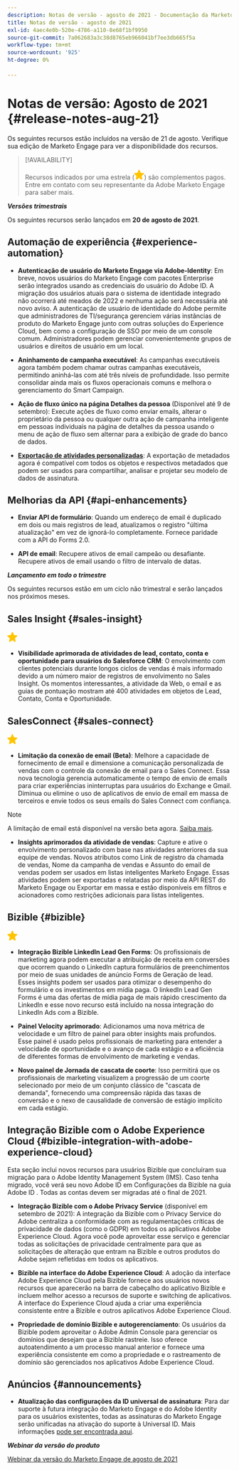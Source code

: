```yaml
---
description: Notas de versão - agosto de 2021 - Documentação da Marketo - Documentação do produto
title: Notas de versão - agosto de 2021
exl-id: 4aec4e0b-520e-4786-a110-8e68f1bf9950
source-git-commit: 7a062683a3c38d8765eb966041bf7ee3db665f5a
workflow-type: tm+mt
source-wordcount: '925'
ht-degree: 0%

---
```


# Notas de versão: Agosto de 2021 {#release-notes-aug-21}

Os seguintes recursos estão incluídos na versão de 21 de agosto. Verifique sua edição de Marketo Engage para ver a disponibilidade dos recursos.

>[!AVAILABILITY]
>
>Recursos indicados por uma estrela (![](assets/yellow-star.png)) são complementos pagos. Entre em contato com seu representante da Adobe Marketo Engage para saber mais.

**_Versões trimestrais_**

Os seguintes recursos serão lançados em **20 de agosto de 2021**.

## Automação de experiência {#experience-automation}

* **Autenticação de usuário do Marketo Engage via Adobe-Identity**: Em breve, novos usuários do Marketo Engage com pacotes Enterprise serão integrados usando as credenciais do usuário do Adobe ID. A migração dos usuários atuais para o sistema de identidade integrado não ocorrerá até meados de 2022 e nenhuma ação será necessária até novo aviso. A autenticação de usuário de identidade do Adobe permite que administradores de TI/segurança gerenciem várias instâncias de produto do Marketo Engage junto com outras soluções do Experience Cloud, bem como a configuração de SSO por meio de um console comum. Administradores podem gerenciar convenientemente grupos de usuários e direitos de usuário em um local.

* **Aninhamento de campanha executável**: As campanhas executáveis agora também podem chamar outras campanhas executáveis, permitindo aninhá-las com até três níveis de profundidade. Isso permite consolidar ainda mais os fluxos operacionais comuns e melhora o gerenciamento do Smart Campaign.

* **Ação de fluxo único na página Detalhes da pessoa** (Disponível até 9 de setembro): Execute ações de fluxo como enviar emails, alterar o proprietário da pessoa ou qualquer outra ação de campanha inteligente em pessoas individuais na página de detalhes da pessoa usando o menu de ação de fluxo sem alternar para a exibição de grade do banco de dados.

* **[Exportação de atividades personalizadas](/help/marketo/product-docs/administration/marketo-custom-activities/custom-activity-metadata-export.md)**: A exportação de metadados agora é compatível com todos os objetos e respectivos metadados que podem ser usados para compartilhar, analisar e projetar seu modelo de dados de assinatura.

## Melhorias da API {#api-enhancements}

* **Enviar API de formulário**: Quando um endereço de email é duplicado em dois ou mais registros de lead, atualizamos o registro &quot;última atualização&quot; em vez de ignorá-lo completamente. Fornece paridade com a API do Forms 2.0.

* **API de email**: Recupere ativos de email campeão ou desafiante. Recupere ativos de email usando o filtro de intervalo de datas.

**_Lançamento em todo o trimestre_**

Os seguintes recursos estão em um ciclo não trimestral e serão lançados nos próximos meses.

## Sales Insight {#sales-insight}

![(estrela)](assets/yellow-star.png)

* **Visibilidade aprimorada de atividades de lead, contato, conta e oportunidade para usuários do Salesforce CRM**: O envolvimento com clientes potenciais durante longos ciclos de vendas é mais informado devido a um número maior de registros de envolvimento no Sales Insight. Os momentos interessantes, a atividade da Web, o email e as guias de pontuação mostram até 400 atividades em objetos de Lead, Contato, Conta e Oportunidade.

## SalesConnect {#sales-connect}

![(estrela)](assets/yellow-star.png)

* **Limitação da conexão de email (Beta)**: Melhore a capacidade de fornecimento de email e dimensione a comunicação personalizada de vendas com o controle da conexão de email para o Sales Connect. Essa nova tecnologia gerencia automaticamente o tempo de envio de emails para criar experiências ininterruptas para usuários do Exchange e Gmail. Diminua ou elimine o uso de aplicativos de envio de email em massa de terceiros e envie todos os seus emails do Sales Connect com confiança.

>[!NOTE]
>
>A limitação de email está disponível na versão beta agora. [Saiba mais](/help/marketo/product-docs/marketo-sales-connect/email/email-delivery/email-connection-throttling.md).

* **Insights aprimorados da atividade de vendas**: Capture e ative o envolvimento personalizado com base nas atividades anteriores da sua equipe de vendas. Novos atributos como Link de registro da chamada de vendas, Nome da campanha de vendas e Assunto do email de vendas podem ser usados em listas inteligentes Marketo Engage.  Essas atividades podem ser exportadas e relatadas por meio da API REST do Marketo Engage ou Exportar em massa e estão disponíveis em filtros e acionadores como restrições adicionais para listas inteligentes.

## Bizible {#bizible}

![](assets/yellow-star.png)

* **Integração Bizible LinkedIn Lead Gen Forms**: Os profissionais de marketing agora podem executar a atribuição de receita em conversões que ocorrem quando o LinkedIn captura formulários de preenchimentos por meio de suas unidades de anúncio Forms de Geração de lead. Esses insights podem ser usados para otimizar o desempenho do formulário e os investimentos em mídia paga. O linkedIn Lead Gen Forms é uma das ofertas de mídia paga de mais rápido crescimento da LinkedIn e esse novo recurso está incluído na nossa integração do LinkedIn Ads com a Bizible.

* **Painel Velocity aprimorado**: Adicionamos uma nova métrica de velocidade e um filtro de painel para obter insights mais profundos. Esse painel é usado pelos profissionais de marketing para entender a velocidade de oportunidade e o avanço de cada estágio e a eficiência de diferentes formas de envolvimento de marketing e vendas.

* **Novo painel de Jornada de cascata de coorte**: Isso permitirá que os profissionais de marketing visualizem a progressão de um coorte selecionado por meio de um conjunto clássico de &quot;cascata de demanda&quot;, fornecendo uma compreensão rápida das taxas de conversão e o nexo de causalidade de conversão de estágio implícito em cada estágio.

## Integração Bizible com o Adobe Experience Cloud {#bizible-integration-with-adobe-experience-cloud}

Esta seção inclui novos recursos para usuários Bizible que concluíram sua migração para o Adobe Identity Management System (IMS). Caso tenha migrado, você verá seu novo Adobe ID em Configurações da Bizible na guia Adobe ID . Todas as contas devem ser migradas até o final de 2021.

* **Integração Bizible com o Adobe Privacy Service** (disponível em setembro de 2021): A integração da Bizible com o Privacy Service do Adobe centraliza a conformidade com as regulamentações críticas de privacidade de dados (como o GDPR) em todos os aplicativos Adobe Experience Cloud. Agora você pode aproveitar esse serviço e gerenciar todas as solicitações de privacidade centralmente para que as solicitações de alteração que entram na Bizible e outros produtos do Adobe sejam refletidas em todos os aplicativos.

* **Bizible na interface do Adobe Experience Cloud**: A adoção da interface Adobe Experience Cloud pela Bizible fornece aos usuários novos recursos que aparecerão na barra de cabeçalho do aplicativo Bizible e incluem melhor acesso a recursos de suporte e switching de aplicativos. A interface do Experience Cloud ajuda a criar uma experiência consistente entre a Bizible e outros aplicativos Adobe Experience Cloud.

* **Propriedade de domínio Bizible e autogerenciamento**: Os usuários da Bizible podem aproveitar o Adobe Admin Console para gerenciar os domínios que desejam que a Bizible rastreie. Isso oferece autoatendimento a um processo manual anterior e fornece uma experiência consistente em como a propriedade e o rastreamento de domínio são gerenciados nos aplicativos Adobe Experience Cloud.

## Anúncios {#announcements}

* **Atualização das configurações da ID universal de assinatura**: Para dar suporte à futura integração do Marketo Engage e do Adobe Identity para os usuários existentes, todas as assinaturas do Marketo Engage serão unificadas na ativação do suporte à Universal ID. Mais informações [pode ser encontrada aqui](/help/marketo/product-docs/administration/settings/using-a-universal-id-for-subscription-login.md).

**_Webinar da versão do produto_**

[Webinar da versão do Marketo Engage de agosto de 2021](https://engage.marketo.com/August21_Release_Webinar.html)
